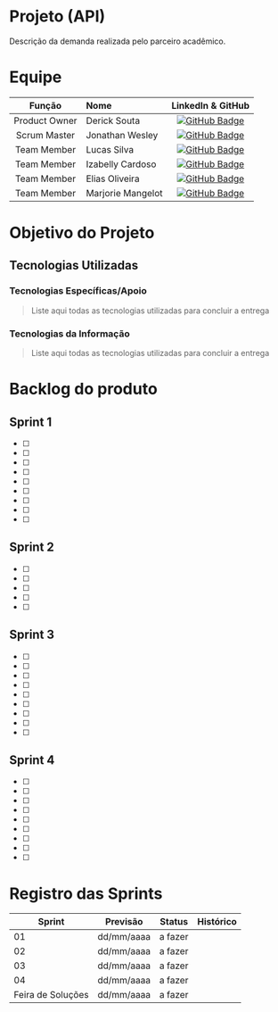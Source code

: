 # Projeto (API) 
Descrição da demanda realizada pelo parceiro acadêmico.

# Equipe
|    Função     | Nome                                  |                                                                                                                                                      LinkedIn & GitHub                                                                                                                                                      |
| :-----------: | :------------------------------------ | :-------------------------------------------------------------------------------------------------------------------------------------------------------------------------------------------------------------------------------------------------------------------------------------------------------------------------: |
| Product Owner |   Derick Souta         |     [![GitHub Badge](https://img.shields.io/badge/GitHub-111217?style=flat-square&logo=github&logoColor=white)](https://github.com/DerickSouta)       |
| Scrum Master  | Jonathan Wesley |     [![GitHub Badge](https://img.shields.io/badge/GitHub-111217?style=flat-square&logo=github&logoColor=white)](https://github.com/JonathanWesleyFS)      |
| Team Member   | Lucas Silva              |            [![GitHub Badge](https://img.shields.io/badge/GitHub-111217?style=flat-square&logo=github&logoColor=white)](https://github.com/LucasSilva59)    |
|  Team Member  | Izabelly Cardoso                 |             [![GitHub Badge](https://img.shields.io/badge/GitHub-111217?style=flat-square&logo=github&logoColor=white)](https://github.com/Izacardoso06)    |
|  Team Member  | Elias Oliveira                 |  [![GitHub Badge](https://img.shields.io/badge/GitHub-111217?style=flat-square&logo=github&logoColor=white)](https://github.com/Oliveira835)   |
|  Team Member  | Marjorie Mangelot       |      [![GitHub Badge](https://img.shields.io/badge/GitHub-111217?style=flat-square&logo=github&logoColor=white)](https://github.com/MarjorieMangelot)              |

# Objetivo do Projeto


## Tecnologias Utilizadas

 ### Tecnologias Específicas/Apoio
 > Liste aqui todas as tecnologias utilizadas para concluir a entrega
  
 ### Tecnologias da Informação
 > Liste aqui todas as tecnologias utilizadas para concluir a entrega

# Backlog do produto

## Sprint 1
- [ ] 
- [ ] 
- [ ] 
- [ ] 
- [ ] 
- [ ] 
- [ ] 
- [ ] 
- [ ] 

## Sprint 2
- [ ] 
- [ ] 
- [ ] 
- [ ] 
- [ ] 
      
## Sprint 3
- [ ] 
- [ ] 
- [ ] 
- [ ] 
- [ ] 
- [ ] 
- [ ] 
- [ ] 
- [ ] 
      
## Sprint 4
- [ ] 
- [ ] 
- [ ] 
- [ ] 
- [ ] 
- [ ] 
- [ ] 
- [ ] 
- [ ] 

# Registro das Sprints

Sprint | Previsão | Status| Histórico|
|------|--------|------|--------|
|01 | dd/mm/aaaa | a fazer|  | 
|02|  dd/mm/aaaa| a fazer| | 
|03| dd/mm/aaaa | a fazer| | 
|04| dd/mm/aaaa |a fazer |  | 
|Feira de Soluções|dd/mm/aaaa |a fazer | | 
